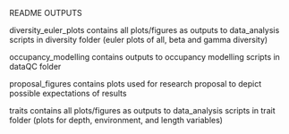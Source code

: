 README OUTPUTS

diversity_euler_plots
  contains all plots/figures as outputs to data_analysis scripts in 
  diversity folder (euler plots of all, beta and gamma diversity) 
  
occupancy_modelling
  contains outputs to occupancy modelling scripts in dataQC folder 
  
proposal_figures
  contains plots used for research proposal to depict possible expectations of results
  
traits
  contains all plots/figures as outputs to data_analysis scripts in 
  trait folder (plots for depth, environment, and length variables)
  
